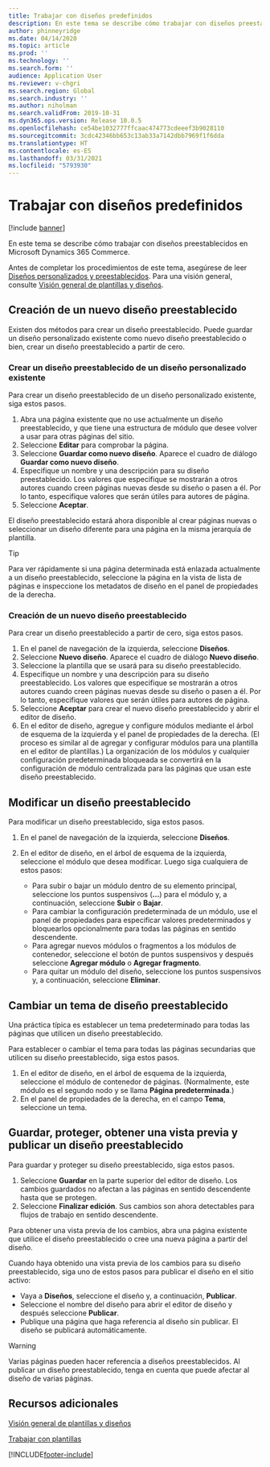 ```yaml
---
title: Trabajar con diseños predefinidos
description: En este tema se describe cómo trabajar con diseños preestablecidos en Microsoft Dynamics 365 Commerce.
author: phinneyridge
ms.date: 04/14/2020
ms.topic: article
ms.prod: ''
ms.technology: ''
ms.search.form: ''
audience: Application User
ms.reviewer: v-chgri
ms.search.region: Global
ms.search.industry: ''
ms.author: niholman
ms.search.validFrom: 2019-10-31
ms.dyn365.ops.version: Release 10.0.5
ms.openlocfilehash: ce54be1032777ffcaac474773cdeeef3b9028110
ms.sourcegitcommit: 3cdc42346bb653c13ab33a7142dbb7969f1f6dda
ms.translationtype: HT
ms.contentlocale: es-ES
ms.lasthandoff: 03/31/2021
ms.locfileid: "5793930"
---
```

# <a name="work-with-preset-layouts"></a>Trabajar con diseños predefinidos

[!include [banner](includes/banner.md)]

En este tema se describe cómo trabajar con diseños preestablecidos en Microsoft Dynamics 365 Commerce.

Antes de completar los procedimientos de este tema, asegúrese de leer [Diseños personalizados y preestablecidos](templates-layouts-overview.md#preset-and-custom-layouts). Para una visión general, consulte [Visión general de plantillas y diseños](templates-layouts-overview.md).

## <a name="create-a-new-preset-layout"></a>Creación de un nuevo diseño preestablecido

Existen dos métodos para crear un diseño preestablecido. Puede guardar un diseño personalizado existente como nuevo diseño preestablecido o bien, crear un diseño preestablecido a partir de cero.

### <a name="create-a-preset-layout-from-an-existing-custom-layout"></a>Crear un diseño preestablecido de un diseño personalizado existente

Para crear un diseño preestablecido de un diseño personalizado existente, siga estos pasos.

1. Abra una página existente que no use actualmente un diseño preestablecido, y que tiene una estructura de módulo que desee volver a usar para otras páginas del sitio.
1. Seleccione **Editar** para comprobar la página.
1. Seleccione **Guardar como nuevo diseño**. Aparece el cuadro de diálogo **Guardar como nuevo diseño**.
1. Especifique un nombre y una descripción para su diseño preestablecido. Los valores que especifique se mostrarán a otros autores cuando creen páginas nuevas desde su diseño o pasen a él. Por lo tanto, especifique valores que serán útiles para autores de página.
1. Seleccione **Aceptar**.

El diseño preestablecido estará ahora disponible al crear páginas nuevas o seleccionar un diseño diferente para una página en la misma jerarquía de plantilla.

> [!TIP]
> Para ver rápidamente si una página determinada está enlazada actualmente a un diseño preestablecido, seleccione la página en la vista de lista de páginas e inspeccione los metadatos de diseño en el panel de propiedades de la derecha.

### <a name="create-a-new-preset-layout"></a>Creación de un nuevo diseño preestablecido

Para crear un diseño preestablecido a partir de cero, siga estos pasos.

1. En el panel de navegación de la izquierda, seleccione **Diseños**.
1. Seleccione **Nuevo diseño**. Aparece el cuadro de diálogo **Nuevo diseño**.
1. Seleccione la plantilla que se usará para su diseño preestablecido.
1. Especifique un nombre y una descripción para su diseño preestablecido. Los valores que especifique se mostrarán a otros autores cuando creen páginas nuevas desde su diseño o pasen a él. Por lo tanto, especifique valores que serán útiles para autores de página.
1. Seleccione **Aceptar** para crear el nuevo diseño preestablecido y abrir el editor de diseño.
1. En el editor de diseño, agregue y configure módulos mediante el árbol de esquema de la izquierda y el panel de propiedades de la derecha. (El proceso es similar al de agregar y configurar módulos para una plantilla en el editor de plantillas.) La organización de los módulos y cualquier configuración predeterminada bloqueada se convertirá en la configuración de módulo centralizada para las páginas que usan este diseño preestablecido.

## <a name="modify-a-preset-layout"></a>Modificar un diseño preestablecido

Para modificar un diseño preestablecido, siga estos pasos.

1. En el panel de navegación de la izquierda, seleccione **Diseños**.
1. En el editor de diseño, en el árbol de esquema de la izquierda, seleccione el módulo que desea modificar. Luego siga cualquiera de estos pasos:

    - Para subir o bajar un módulo dentro de su elemento principal, seleccione los puntos suspensivos (**...**) para el módulo y, a continuación, seleccione **Subir** o **Bajar**.
    - Para cambiar la configuración predeterminada de un módulo, use el panel de propiedades para especificar valores predeterminados y bloquearlos opcionalmente para todas las páginas en sentido descendente.
    - Para agregar nuevos módulos o fragmentos a los módulos de contenedor, seleccione el botón de puntos suspensivos y después seleccione **Agregar módulo** o **Agregar fragmento**.
    - Para quitar un módulo del diseño, seleccione los puntos suspensivos y, a continuación, seleccione **Eliminar**.

## <a name="change-a-preset-layout-theme"></a>Cambiar un tema de diseño preestablecido

Una práctica típica es establecer un tema predeterminado para todas las páginas que utilicen un diseño preestablecido.

Para establecer o cambiar el tema para todas las páginas secundarias que utilicen su diseño preestablecido, siga estos pasos.

1. En el editor de diseño, en el árbol de esquema de la izquierda, seleccione el módulo de contenedor de páginas. (Normalmente, este módulo es el segundo nodo y se llama **Página predeterminada**.)
1. En el panel de propiedades de la derecha, en el campo **Tema**, seleccione un tema.

## <a name="save-check-in-preview-and-publish-a-preset-layout"></a>Guardar, proteger, obtener una vista previa y publicar un diseño preestablecido

Para guardar y proteger su diseño preestablecido, siga estos pasos.

1. Seleccione **Guardar** en la parte superior del editor de diseño. Los cambios guardados no afectan a las páginas en sentido descendente hasta que se protegen.
1. Seleccione **Finalizar edición**. Sus cambios son ahora detectables para flujos de trabajo en sentido descendente.

Para obtener una vista previa de los cambios, abra una página existente que utilice el diseño preestablecido o cree una nueva página a partir del diseño.

Cuando haya obtenido una vista previa de los cambios para su diseño preestablecido, siga uno de estos pasos para publicar el diseño en el sitio activo:

* Vaya a **Diseños**, seleccione el diseño y, a continuación, **Publicar**.
* Seleccione el nombre del diseño para abrir el editor de diseño y después seleccione **Publicar**.
* Publique una página que haga referencia al diseño sin publicar. El diseño se publicará automáticamente.

> [!WARNING]
> Varias páginas pueden hacer referencia a diseños preestablecidos. Al publicar un diseño preestablecido, tenga en cuenta que puede afectar al diseño de varias páginas.

## <a name="additional-resources"></a>Recursos adicionales

[Visión general de plantillas y diseños](templates-layouts-overview.md)

[Trabajar con plantillas](work-with-templates.md)


[!INCLUDE[footer-include](../includes/footer-banner.md)]
